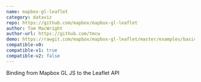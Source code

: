 ```yaml
---
name: mapbox-gl-leaflet
category: dataviz
repo: https://github.com/mapbox/mapbox-gl-leaflet
author: Tom MacWright
author-url: https://github.com/tmcw
demo: https://rawgit.com/mapbox/mapbox-gl-leaflet/master/examples/basic.html
compatible-v0:
compatible-v1: true
compatible-v2: false
---
```


Binding from Mapbox GL JS to the Leaflet API
